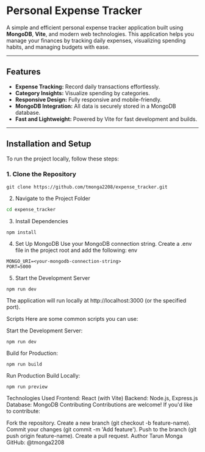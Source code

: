 # Personal Expense Tracker

A simple and efficient personal expense tracker application built using **MongoDB**, **Vite**, and modern web technologies. This application helps you manage your finances by tracking daily expenses, visualizing spending habits, and managing budgets with ease.

---

## Features

- **Expense Tracking:** Record daily transactions effortlessly.
- **Category Insights:** Visualize spending by categories.
- **Responsive Design:** Fully responsive and mobile-friendly.
- **MongoDB Integration:** All data is securely stored in a MongoDB database.
- **Fast and Lightweight:** Powered by Vite for fast development and builds.

---

## Installation and Setup

To run the project locally, follow these steps:

### 1. Clone the Repository
```
git clone https://github.com/tmonga2208/expense_tracker.git
```
2. Navigate to the Project Folder
```bash
cd expense_tracker
```
3. Install Dependencies
```
npm install
```
4. Set Up MongoDB
Use your MongoDB connection string.
Create a .env file in the project root and add the following:
env
```
MONGO_URI=<your-mongodb-connection-string>
PORT=5000
```
5. Start the Development Server
```
npm run dev
```
The application will run locally at http://localhost:3000 (or the specified port).

Scripts
Here are some common scripts you can use:

Start the Development Server:
```
npm run dev
```
Build for Production:
```
npm run build
```
Run Production Build Locally:
```
npm run preview
```
Technologies Used
Frontend: React (with Vite)
Backend: Node.js, Express.js
Database: MongoDB
Contributing
Contributions are welcome! If you'd like to contribute:

Fork the repository.
Create a new branch (git checkout -b feature-name).
Commit your changes (git commit -m 'Add feature').
Push to the branch (git push origin feature-name).
Create a pull request.
Author
Tarun Monga
GitHub: @tmonga2208

